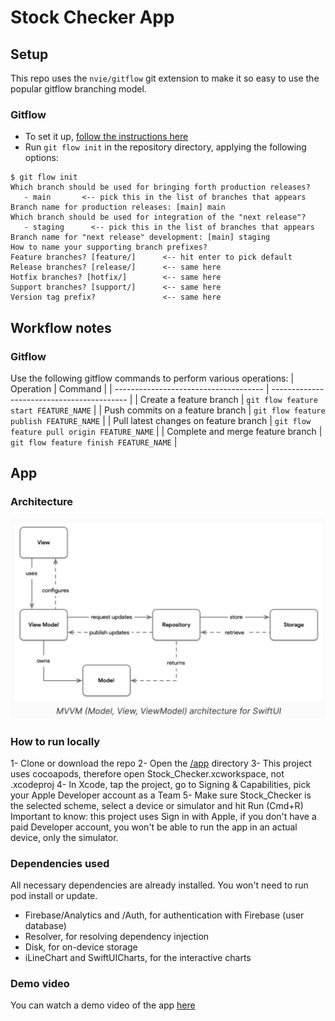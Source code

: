 # Stock Checker App

## Setup

This repo uses the `nvie/gitflow` git extension to make it so easy to use the
popular gitflow branching model.

### Gitflow

- To set it up, [follow the instructions here](https://github.com/nvie/gitflow/wiki/Installation)
- Run `git flow init` in the repository directory, applying the following options:

```
$ git flow init
Which branch should be used for bringing forth production releases?
   - main       <-- pick this in the list of branches that appears
Branch name for production releases: [main] main
Which branch should be used for integration of the "next release"?
   - staging      <-- pick this in the list of branches that appears
Branch name for "next release" development: [main] staging
How to name your supporting branch prefixes?
Feature branches? [feature/]      <-- hit enter to pick default
Release branches? [release/]      <-- same here
Hotfix branches? [hotfix/]        <-- same here
Support branches? [support/]      <-- same here
Version tag prefix?               <-- same here
```

## Workflow notes

### Gitflow

Use the following gitflow commands to perform various operations:
| Operation | Command |
| ------------------------------------- | ------------------------------------------ |
| Create a feature branch | `git flow feature start FEATURE_NAME` |
| Push commits on a feature branch | `git flow feature publish FEATURE_NAME` |
| Pull latest changes on feature branch | `git flow feature pull origin FEATURE_NAME` |
| Complete and merge feature branch | `git flow feature finish FEATURE_NAME` |

## App

### Architecture
![mvvm](./mvvm.png)

### How to run locally
1- Clone or download the repo
2- Open the [/app](./app) directory
3- This project uses cocoapods, therefore open Stock_Checker.xcworkspace, not .xcodeproj
4- In Xcode, tap the project, go to Signing & Capabilities, pick your Apple Developer account as a Team
5- Make sure Stock_Checker is the selected scheme, select a device or simulator and hit Run (Cmd+R)
Important to know: this project uses Sign in with Apple, if you don't have a paid Developer account, you won't be able to run the app in an actual device, only the simulator.

### Dependencies used
All necessary dependencies are already installed. You won't need to run pod install or update.
- Firebase/Analytics and /Auth, for authentication with Firebase (user database)
- Resolver, for resolving dependency injection
- Disk, for on-device storage
- iLineChart and SwiftUICharts, for the interactive charts

### Demo video
You can watch a demo video of the app [here](https://youtu.be/nYtJxTl_pqo)

